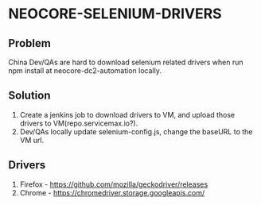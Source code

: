 # NEOCORE-SELENIUM-DRIVERS

## Problem

China Dev/QAs are hard to download selenium related drivers when run npm install at neocore-dc2-automation locally.

## Solution

1. Create a jenkins job to download drivers to VM, and upload those drivers to VM(repo.servicemax.io?).
2. Dev/QAs locally update selenium-config.js, change the baseURL to the VM url.

## Drivers
1. Firefox - https://github.com/mozilla/geckodriver/releases
2. Chrome - https://chromedriver.storage.googleapis.com/
